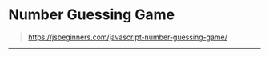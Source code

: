 # Number Guessing Game

> https://jsbeginners.com/javascript-number-guessing-game/

---

<!-- experiments: -->
